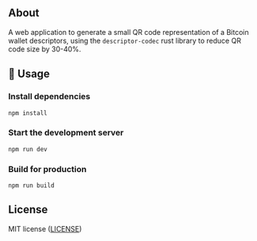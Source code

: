 ## About

A web application to generate a small QR code representation of a Bitcoin wallet descriptors, using the `descriptor-codec` rust library to reduce QR code size by 30-40%.

## 🚴 Usage

### Install dependencies

```
npm install
```

### Start the development server

```
npm run dev
```

### Build for production

```
npm run build
```

## License

MIT license ([LICENSE](LICENSE))
